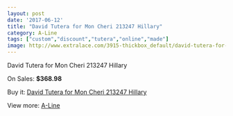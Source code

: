 ```yaml
---
layout: post
date: '2017-06-12'
title: "David Tutera for Mon Cheri 213247 Hillary"
category: A-Line
tags: ["custom","discount","tutera","online","made"]
image: http://www.extralace.com/3915-thickbox_default/david-tutera-for-mon-cheri-213247-hillary.jpg
---
```

David Tutera for Mon Cheri 213247 Hillary

On Sales: **$368.98**
<a href="https://www.extralace.com/a-line/1846-david-tutera-for-mon-cheri-213247-hillary.html"><amp-img layout="responsive" width="600" height="600" src="//www.extralace.com/3915-thickbox_default/david-tutera-for-mon-cheri-213247-hillary.jpg" alt="David Tutera for Mon Cheri 213247 Hillary 0" /></a>
<a href="https://www.extralace.com/a-line/1846-david-tutera-for-mon-cheri-213247-hillary.html"><amp-img layout="responsive" width="600" height="600" src="//www.extralace.com/3916-thickbox_default/david-tutera-for-mon-cheri-213247-hillary.jpg" alt="David Tutera for Mon Cheri 213247 Hillary 1" /></a>

Buy it: [David Tutera for Mon Cheri 213247 Hillary](https://www.extralace.com/a-line/1846-david-tutera-for-mon-cheri-213247-hillary.html "David Tutera for Mon Cheri 213247 Hillary")

View more: [A-Line](https://www.extralace.com/2-a-line "A-Line")